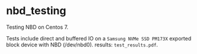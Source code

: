 # nbd_testing
Testing NBD on Centos 7.

Tests include direct and buffered IO on a ```Samsung NVMe SSD PM173X``` exported block device with NBD (/dev/nbd0).
results: ```test_results.pdf```. 
